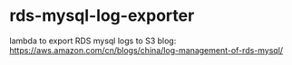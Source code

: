 # rds-mysql-log-exporter
lambda to export RDS mysql logs to S3
blog: https://aws.amazon.com/cn/blogs/china/log-management-of-rds-mysql/

